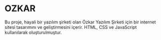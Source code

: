 # OZKAR
Bu proje, hayali bir yazılım şirketi olan Özkar Yazılım Şirketi için bir internet sitesi tasarımını ve geliştirmesini içerir. HTML, CSS ve JavaScript kullanılarak oluşturulmuştur.
